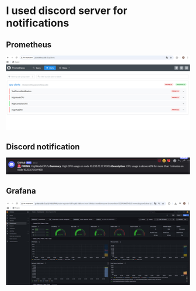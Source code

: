 # I used discord server for notifications

## Prometheus

![prometheus](https://github.com/2Qic1/04.Github-actions/blob/master/photo/prometheus.jpg)


## Discord notification

![discord](https://github.com/2Qic1/04.Github-actions/blob/master/photo/discord.jpg)


## Grafana

![grafana](https://github.com/2Qic1/04.Github-actions/blob/master/photo/grafana.jpg)
